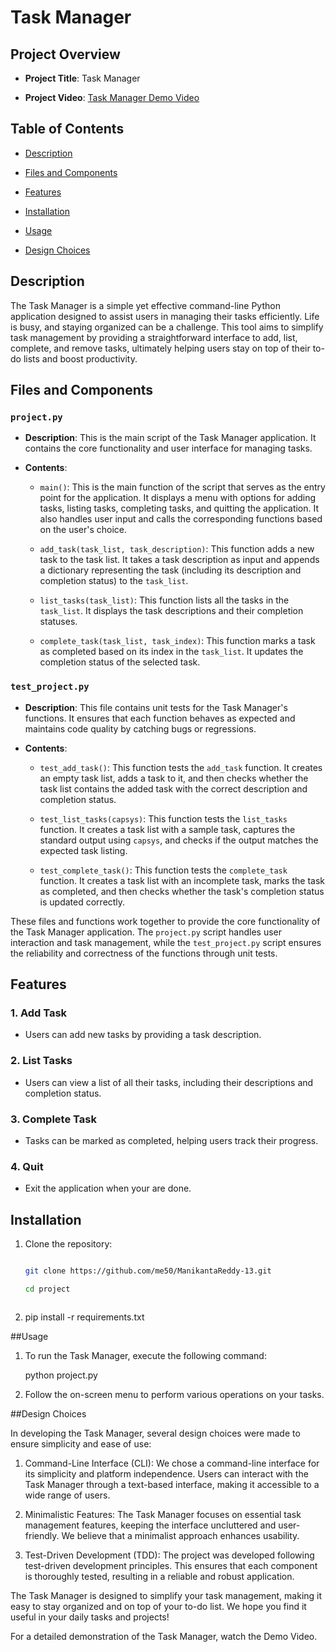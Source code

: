 # Task Manager



## Project Overview



- **Project Title**: Task Manager

- **Project Video**: [Task Manager Demo Video](https://youtu.be/HQucyD31re4?feature=shared)



## Table of Contents



- [Description](#description)

- [Files and Components](#files-and-components)

- [Features](#features)

- [Installation](#installation)

- [Usage](#usage)

- [Design Choices](#design-choices)



## Description



The Task Manager is a simple yet effective command-line Python application designed to assist users in managing their tasks efficiently. Life is busy, and staying organized can be a challenge. This tool aims to simplify task management by providing a straightforward interface to add, list, complete, and remove tasks, ultimately helping users stay on top of their to-do lists and boost productivity.



## Files and Components



### `project.py`



- **Description**: This is the main script of the Task Manager application. It contains the core functionality and user interface for managing tasks.



- **Contents**:

  - `main()`: This is the main function of the script that serves as the entry point for the application. It displays a menu with options for adding tasks, listing tasks, completing tasks, and quitting the application. It also handles user input and calls the corresponding functions based on the user's choice.



  - `add_task(task_list, task_description)`: This function adds a new task to the task list. It takes a task description as input and appends a dictionary representing the task (including its description and completion status) to the `task_list`.



  - `list_tasks(task_list)`: This function lists all the tasks in the `task_list`. It displays the task descriptions and their completion statuses.



  - `complete_task(task_list, task_index)`: This function marks a task as completed based on its index in the `task_list`. It updates the completion status of the selected task.



### `test_project.py`



- **Description**: This file contains unit tests for the Task Manager's functions. It ensures that each function behaves as expected and maintains code quality by catching bugs or regressions.



- **Contents**:

  - `test_add_task()`: This function tests the `add_task` function. It creates an empty task list, adds a task to it, and then checks whether the task list contains the added task with the correct description and completion status.



  - `test_list_tasks(capsys)`: This function tests the `list_tasks` function. It creates a task list with a sample task, captures the standard output using `capsys`, and checks if the output matches the expected task listing.



  - `test_complete_task()`: This function tests the `complete_task` function. It creates a task list with an incomplete task, marks the task as completed, and then checks whether the task's completion status is updated correctly.



These files and functions work together to provide the core functionality of the Task Manager application. The `project.py` script handles user interaction and task management, while the `test_project.py` script ensures the reliability and correctness of the functions through unit tests.



## Features



### 1. Add Task



- Users can add new tasks by providing a task description.



### 2. List Tasks



- Users can view a list of all their tasks, including their descriptions and completion status.



### 3. Complete Task



- Tasks can be marked as completed, helping users track their progress.



### 4. Quit



- Exit the application when your are done.



## Installation



1. Clone the repository:



   ```bash

   git clone https://github.com/me50/ManikantaReddy-13.git

   cd project

   

2. pip install -r requirements.txt



##Usage



1. To run the Task Manager, execute the following command:

   

   python project.py

   

2. Follow the on-screen menu to perform various operations on your tasks.



##Design Choices



 In developing the Task Manager, several design choices were made to ensure simplicity and ease of use:



1. Command-Line Interface (CLI): We chose a command-line interface for its simplicity and platform independence. Users can interact with the Task Manager through a text-based interface, making it accessible to a wide range of users.



2. Minimalistic Features: The Task Manager focuses on essential task management features, keeping the interface uncluttered and user-friendly. We believe that a minimalist approach enhances usability.



3. Test-Driven Development (TDD): The project was developed following test-driven development principles. This ensures that each component is thoroughly tested, resulting in a reliable and robust application.



The Task Manager is designed to simplify your task management, making it easy to stay organized and on top of your to-do list. We hope you find it useful in your daily tasks and projects!



For a detailed demonstration of the Task Manager, watch the Demo Video.
